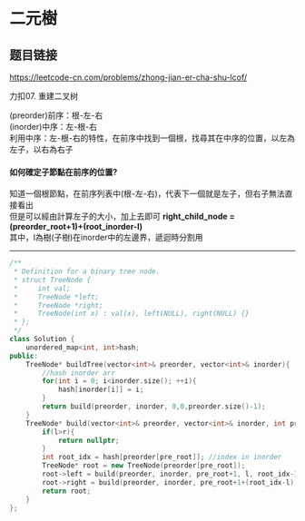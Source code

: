 # 二元樹

## 题目链接

https://leetcode-cn.com/problems/zhong-jian-er-cha-shu-lcof/

力扣07. 重建二叉树

(preorder)前序：根-左-右    
(inorder)中序：左-根-右    
利用中序：左-根-右的特性，在前序中找到一個根，找尋其在中序的位置，以左為左子，以右為右子    
#### 如何確定子節點在前序的位置?    
知道一個根節點，在前序列表中(根-左-右)，代表下一個就是左子，但右子無法直接看出     
但是可以經由計算左子的大小，加上去即可
**right_child_node = (preorder_root+1)+(root_inorder-l)**    
其中，l為樹(子樹)在inorder中的左邊界，遞迴時分割用

---------------------------------------

```cpp
/**
 * Definition for a binary tree node.
 * struct TreeNode {
 *     int val;
 *     TreeNode *left;
 *     TreeNode *right;
 *     TreeNode(int x) : val(x), left(NULL), right(NULL) {}
 * };
 */
class Solution {
    unordered_map<int, int>hash;
public:
    TreeNode* buildTree(vector<int>& preorder, vector<int>& inorder){
        //hash inorder arr
        for(int i = 0; i<inorder.size(); ++i){
            hash[inorder[i]] = i;
        }
        return build(preorder, inorder, 0,0,preorder.size()-1);
    }
    TreeNode* build(vector<int>& preorder, vector<int>& inorder, int pre_root, int l, int r){
        if(l>r){
            return nullptr;
        }
        int root_idx = hash[preorder[pre_root]]; //index in inorder
        TreeNode* root = new TreeNode(preorder[pre_root]);
        root->left = build(preorder, inorder, pre_root+1, l, root_idx-1);
        root->right = build(preorder, inorder, pre_root+1+(root_idx-l), root_idx+1, r);
        return root;
    }
};
```
